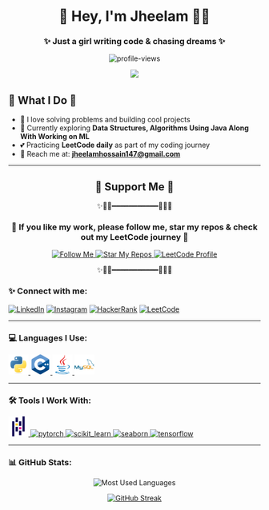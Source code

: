 <h1 align="center">🌸 Hey, I'm Jheelam 👩‍💻</h1>

<h3 align="center">✨ Just a girl writing code & chasing dreams ✨</h3>

<p align="center">
  <img src="https://komarev.com/ghpvc/?username=caffe-cappuccino&label=Profile%20Views&color=ff69b4&style=flat" alt="profile-views" />
</p>
<p align="center">
  <img src="https://user-images.githubusercontent.com/74038190/226127923-0e8b7792-7b3c-462b-951b-63c96ba1a5af.gif" width="300"/>
</p>
<h2 align="left">🌷 What I Do 🌷</h2>

- 🌷 I love solving problems and building cool projects  
- 🌸 Currently exploring **Data Structures, Algorithms Using Java Along With Working on ML**  
- 💕 Practicing **LeetCode daily** as part of my coding journey  
- 💌 Reach me at: **jheelamhossain147@gmail.com**

---

<h2 align="center">💖 Support Me 🌸</h2>

<p align="center">✨💖🌸━━━━━━━━━━━🌸💖✨</p>

<h3 align="center">💖 If you like my work, please follow me, star my repos & check out my LeetCode journey 🌸</h3>

<p align="center">
  <a href="https://github.com/caffe-cappuccino">
    <img src="https://img.shields.io/badge/Follow%20Me-ff69b4?style=for-the-badge&logo=github&logoColor=white" alt="Follow Me"/>
  </a>
  <a href="https://github.com/caffe-cappuccino?tab=repositories">
    <img src="https://img.shields.io/badge/Star%20My%20Repos-ffb6c1?style=for-the-badge&logo=starship&logoColor=white" alt="Star My Repos"/>
  </a>
  <a href="https://leetcode.com/cafe_cappuccino/">
    <img src="https://img.shields.io/badge/LeetCode-cafe__cappuccino-ff69b4?style=for-the-badge&logo=leetcode&logoColor=white" alt="LeetCode Profile"/>
  </a>
</p>

<p align="center">✨💖🌸━━━━━━━━━━━🌸💖✨</p>

<h3 align="left">✨ Connect with me:</h3>
<p align="left">
  <a href="https://linkedin.com/in/www.linkedin.com/in/jheelamh84419" target="blank"><img align="center" src="https://raw.githubusercontent.com/rahuldkjain/github-profile-readme-generator/master/src/images/icons/Social/linked-in-alt.svg" alt="LinkedIn" height="30" width="40" /></a>
  <a href="https://instagram.com/jheelamhossain_" target="blank"><img align="center" src="https://raw.githubusercontent.com/rahuldkjain/github-profile-readme-generator/master/src/images/icons/Social/instagram.svg" alt="Instagram" height="30" width="40" /></a>
  <a href="https://www.hackerrank.com/jheelamhossain11" target="blank"><img align="center" src="https://raw.githubusercontent.com/rahuldkjain/github-profile-readme-generator/master/src/images/icons/Social/hackerrank.svg" alt="HackerRank" height="30" width="40" /></a>
  <a href="https://www.leetcode.com/jheelamhossian147" target="blank"><img align="center" src="https://raw.githubusercontent.com/rahuldkjain/github-profile-readme-generator/master/src/images/icons/Social/leet-code.svg" alt="LeetCode" height="30" width="40" /></a>
</p>

---

<h3 align="left">💻 Languages I Use:</h3>
<p align="left">
   <a href="https://www.python.org" target="_blank" rel="noreferrer"> <img src="https://raw.githubusercontent.com/devicons/devicon/master/icons/python/python-original.svg" alt="python" width="40" height="40"/> </a>
   <a href="https://www.w3schools.com/cpp/" target="_blank" rel="noreferrer"> <img src="https://raw.githubusercontent.com/devicons/devicon/master/icons/cplusplus/cplusplus-original.svg" alt="cplusplus" width="40" height="40"/> </a>
   <a href="https://www.java.com" target="_blank" rel="noreferrer"> <img src="https://raw.githubusercontent.com/devicons/devicon/master/icons/java/java-original.svg" alt="java" width="40" height="40"/> </a>
   <a href="https://www.mysql.com/" target="_blank" rel="noreferrer"> <img src="https://raw.githubusercontent.com/devicons/devicon/master/icons/mysql/mysql-original-wordmark.svg" alt="mysql" width="40" height="40"/> </a>
</p>

---

<h3 align="left">🛠️ Tools I Work With:</h3>
<p align="left">
  <a href="https://pandas.pydata.org/" target="_blank" rel="noreferrer"> <img src="https://raw.githubusercontent.com/devicons/devicon/master/icons/pandas/pandas-original.svg" alt="pandas" width="40" height="40"/> </a>
  <a href="https://pytorch.org/" target="_blank" rel="noreferrer"> <img src="https://www.vectorlogo.zone/logos/pytorch/pytorch-icon.svg" alt="pytorch" width="40" height="40"/> </a>
  <a href="https://scikit-learn.org/" target="_blank" rel="noreferrer"> <img src="https://upload.wikimedia.org/wikipedia/commons/0/05/Scikit_learn_logo_small.svg" alt="scikit_learn" width="40" height="40"/> </a>
  <a href="https://seaborn.pydata.org/" target="_blank" rel="noreferrer"> <img src="https://seaborn.pydata.org/_images/logo-mark-lightbg.svg" alt="seaborn" width="40" height="40"/> </a>
  <a href="https://www.tensorflow.org" target="_blank" rel="noreferrer"> <img src="https://www.vectorlogo.zone/logos/tensorflow/tensorflow-icon.svg" alt="tensorflow" width="40" height="40"/> </a>
</p>

---

<h3 align="left">📊 GitHub Stats:</h3>
<p align="center">
  <img src="https://github-readme-stats.vercel.app/api/top-langs?username=caffe-cappuccino&show_icons=true&layout=compact&count_private=true&theme=rose_pine" alt="Most Used Languages"/>
</p>

<p align="center">
  <a href="https://git.io/streak-stats"><img src="https://streak-stats.demolab.com?user=caffe-cappuccino&theme=rose_pine&hide_border=true&border_radius=6" alt="GitHub Streak" /></a>
</p>
